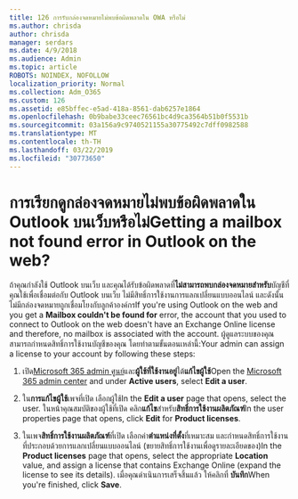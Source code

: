 ```yaml
---
title: 126 การรับกล่องจดหมายไม่พบข้อผิดพลาดใน OWA หรือไม่
ms.author: chrisda
author: chrisda
manager: serdars
ms.date: 4/9/2018
ms.audience: Admin
ms.topic: article
ROBOTS: NOINDEX, NOFOLLOW
localization_priority: Normal
ms.collection: Adm_O365
ms.custom: 126
ms.assetid: e85bffec-e5ad-418a-8561-dab6257e1864
ms.openlocfilehash: 0b9babe33ceec76561bc4d9ca3564b51b0f5531b
ms.sourcegitcommit: 03a156a9c9740521155a30775492c7dff0982588
ms.translationtype: MT
ms.contentlocale: th-TH
ms.lasthandoff: 03/22/2019
ms.locfileid: "30773650"
---
```

# <a name="getting-a-mailbox-not-found-error-in-outlook-on-the-web"></a><span data-ttu-id="42b4a-102">การเรียกดูกล่องจดหมายไม่พบข้อผิดพลาดใน Outlook บนเว็บหรือไม่</span><span class="sxs-lookup"><span data-stu-id="42b4a-102">Getting a mailbox not found error in Outlook on the web?</span></span>

<span data-ttu-id="42b4a-103">ถ้าคุณกำลังใช้ Outlook บนเว็บ และคุณได้รับข้อผิดพลาดที่**ไม่สามารถพบกล่องจดหมายสำหรับ**บัญชีที่คุณใช้เพื่อเชื่อมต่อกับ Outlook บนเว็บ ไม่มีสิทธิ์การใช้งานการแลกเปลี่ยนแบบออนไลน์ และดังนั้น ไม่มีกล่องจดหมายถูกเชื่อมโยงกับลูกค้าองค์กร</span><span class="sxs-lookup"><span data-stu-id="42b4a-103">If you're using Outlook on the web and you get a **Mailbox couldn't be found for** error, the account that you used to connect to Outlook on the web doesn't have an Exchange Online license and therefore, no mailbox is associated with the account.</span></span> <span data-ttu-id="42b4a-104">ผู้ดูแลระบบของคุณสามารถกำหนดสิทธิ์การใช้งานบัญชีของคุณ โดยทำตามขั้นตอนเหล่านี้:</span><span class="sxs-lookup"><span data-stu-id="42b4a-104">Your admin can assign a license to your account by following these steps:</span></span> 
  
1. <span data-ttu-id="42b4a-105">เปิด[Microsoft 365 admin ศูนย์](https://portal.office.com/adminportal/home#/homepage)และ**ผู้ใช้ที่ใช้งานอยู่**ใต้**แก้ไขผู้ใช้**</span><span class="sxs-lookup"><span data-stu-id="42b4a-105">Open the [Microsoft 365 admin center](https://portal.office.com/adminportal/home#/homepage) and under **Active users**, select **Edit a user**.</span></span>
    
2. <span data-ttu-id="42b4a-106">ใน**การแก้ไขผู้ใช้**เพจที่เปิด เลือกผู้ใช้</span><span class="sxs-lookup"><span data-stu-id="42b4a-106">In the **Edit a user** page that opens, select the user.</span></span> <span data-ttu-id="42b4a-107">ในหน้าคุณสมบัติของผู้ใช้ที่เปิด คลิก**แก้ไข**สำหรับ**สิทธิ์การใช้งานผลิตภัณฑ์**</span><span class="sxs-lookup"><span data-stu-id="42b4a-107">In the user properties page that opens, click **Edit** for **Product licenses**.</span></span>
    
3. <span data-ttu-id="42b4a-108">ในเพจ**สิทธิ์การใช้งานผลิตภัณฑ์**ที่เปิด เลือกค่า**ตำแหน่งที่ตั้ง**ที่เหมาะสม และกำหนดสิทธิ์การใช้งานที่ประกอบด้วยการแลกเปลี่ยนแบบออนไลน์ (ขยายสิทธิ์การใช้งานเพื่อดูรายละเอียดของ)</span><span class="sxs-lookup"><span data-stu-id="42b4a-108">In the **Product licenses** page that opens, select the appropriate **Location** value, and assign a license that contains Exchange Online (expand the license to see its details).</span></span> <span data-ttu-id="42b4a-109">เมื่อคุณดำเนินการเสร็จสิ้นแล้ว ให้คลิกที่ **บันทึก**</span><span class="sxs-lookup"><span data-stu-id="42b4a-109">When you're finished, click **Save**.</span></span>
    

